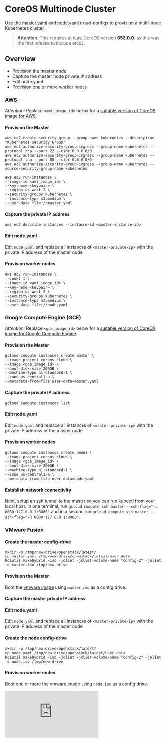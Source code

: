 # CoreOS Multinode Cluster

Use the [master.yaml](cloud-configs/master.yaml) and [node.yaml](cloud-configs/node.yaml) cloud-configs to provision a multi-node Kubernetes cluster.

> **Attention**: This requires at least CoreOS version **[653.0.0][coreos653]**, as this was the first release to include etcd2.

[coreos653]: https://coreos.com/releases/#653.0.0

## Overview

* Provision the master node
* Capture the master node private IP address
* Edit node.yaml
* Provision one or more worker nodes 

### AWS

*Attention:* Replace ```<ami_image_id>``` below for a [suitable version of CoreOS image for AWS](https://coreos.com/docs/running-coreos/cloud-providers/ec2/).

#### Provision the Master

```
aws ec2 create-security-group --group-name kubernetes --description "Kubernetes Security Group"
aws ec2 authorize-security-group-ingress --group-name kubernetes --protocol tcp --port 22 --cidr 0.0.0.0/0
aws ec2 authorize-security-group-ingress --group-name kubernetes --protocol tcp --port 80 --cidr 0.0.0.0/0
aws ec2 authorize-security-group-ingress --group-name kubernetes --source-security-group-name kubernetes
```

```
aws ec2 run-instances \
--image-id <ami_image_id> \
--key-name <keypair> \
--region us-west-2 \
--security-groups kubernetes \
--instance-type m3.medium \
--user-data file://master.yaml
```

#### Capture the private IP address

```
aws ec2 describe-instances --instance-id <master-instance-id>
```

#### Edit node.yaml

Edit `node.yaml` and replace all instances of `<master-private-ip>` with the private IP address of the master node.

#### Provision worker nodes

```
aws ec2 run-instances \
--count 1 \
--image-id <ami_image_id> \
--key-name <keypair> \
--region us-west-2 \
--security-groups kubernetes \
--instance-type m3.medium \
--user-data file://node.yaml
```

### Google Compute Engine (GCE)

*Attention:* Replace ```<gce_image_id>``` below for a [suitable version of CoreOS image for Google Compute Engine](https://coreos.com/docs/running-coreos/cloud-providers/google-compute-engine/).

#### Provision the Master

```
gcloud compute instances create master \
--image-project coreos-cloud \
--image <gce_image_id> \
--boot-disk-size 200GB \
--machine-type n1-standard-1 \
--zone us-central1-a \
--metadata-from-file user-data=master.yaml
```

#### Capture the private IP address

```
gcloud compute instances list
```

#### Edit node.yaml

Edit `node.yaml` and replace all instances of `<master-private-ip>` with the private IP address of the master node.

#### Provision worker nodes

```
gcloud compute instances create node1 \
--image-project coreos-cloud \
--image <gce_image_id> \
--boot-disk-size 200GB \
--machine-type n1-standard-1 \
--zone us-central1-a \
--metadata-from-file user-data=node.yaml
```

#### Establish network connectivity

Next, setup an ssh tunnel to the master so you can run kubectl from your local host.
In one terminal, run `gcloud compute ssh master --ssh-flag="-L 8080:127.0.0.1:8080"` and in a second
run `gcloud compute ssh master --ssh-flag="-R 8080:127.0.0.1:8080"`.

### VMware Fusion

#### Create the master config-drive

```
mkdir -p /tmp/new-drive/openstack/latest/
cp master.yaml /tmp/new-drive/openstack/latest/user_data
hdiutil makehybrid -iso -joliet -joliet-volume-name "config-2" -joliet -o master.iso /tmp/new-drive
```

#### Provision the Master

Boot the [vmware image](https://coreos.com/docs/running-coreos/platforms/vmware) using `master.iso` as a config drive.

#### Capture the master private IP address

#### Edit node.yaml

Edit `node.yaml` and replace all instances of `<master-private-ip>` with the private IP address of the master node.

#### Create the node config-drive

```
mkdir -p /tmp/new-drive/openstack/latest/
cp node.yaml /tmp/new-drive/openstack/latest/user_data
hdiutil makehybrid -iso -joliet -joliet-volume-name "config-2" -joliet -o node.iso /tmp/new-drive
```

#### Provision worker nodes

Boot one or more the [vmware image](https://coreos.com/docs/running-coreos/platforms/vmware) using `node.iso` as a config drive.


[![Analytics](https://kubernetes-site.appspot.com/UA-36037335-10/GitHub/docs/getting-started-guides/coreos/coreos_multinode_cluster.md?pixel)]()
